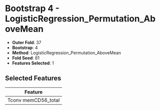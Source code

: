 # Bootstrap 4 - LogisticRegression_Permutation_AboveMean

- **Outer Fold**: 37
- **Bootstrap**: 4
- **Method**: LogisticRegression_Permutation_AboveMean
- **Fold Seed**: 81
- **Features Selected**: 1

## Selected Features

| Feature |
|---------|
| Tconv memCD56_total |

